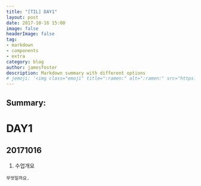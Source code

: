 ```yaml
---
title: "[TIL] DAY1"
layout: post
date: 2017-10-16 15:00
image: false
headerImage: false
tag:
- markdown
- components
- extra
category: blog
author: jamesfoster
description: Markdown summary with different options
# jemoji: '<img class="emoji" title=":ramen:" alt=":ramen:" src="https://assets.github.com/images/icons/emoji/unicode/1f35c.png" height="20" width="20" align="absmiddle">'
---
```


## Summary:

DAY1
====
20171016
--------
1. 수업개요
~~~~~~~~~~
무엇일까요.
~~~~~~~~~~
